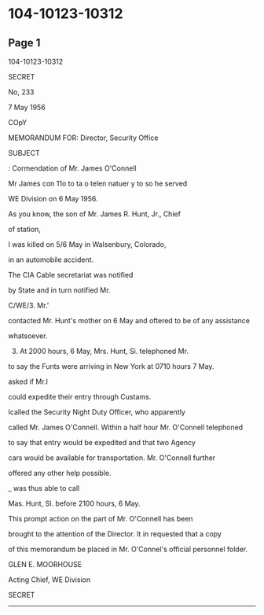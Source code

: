 # 104-10123-10312

## Page 1

104-10123-10312

SECRET

No, 233

7 May 1956

COpY

MEMORANDUM FOR: Director, Security Office

SUBJECT

: Cormendation of Mr. James O'Connell

Mr James con 11o to ta o telen natuer y to so he served

WE Division on 6 May 1956.

As you know, the son of Mr. James R. Hunt, Jr., Chief

of station,

I was killed on 5/6 May in Walsenbury, Colorado,

in an automobile accident.

The CIA Cable secretariat was notified

by State and in turn notified Mr.

C/WE/3. Mr.'

contacted Mr. Hunt's mother on 6 May and oftered to be of any assistance

whatsoever.

3. At 2000 hours, 6 May, Mrs. Hunt, Si. telephoned Mr.

to say the Funts were arriving in New York at 0710 hours 7 May.

asked if Mr.l

could expedite their entry through Custams.

Icalled the Security Night Duty Officer, who apparently

called Mr. James O'Connell. Within a half hour Mr. O'Connell telephoned

to say that entry would be expedited and that two Agency

cars would be available for transportation. Mr. O'Connell further

offered any other help possible.

_ was thus able to call

Mas. Hunt, SI. before 2100 hours, 6 May.

This prompt action on the part of Mr. O'Connell has been

brought to the attention of the Director. It in requested that a copy

of this memorandum be placed in Mr. O'Connel's official personnel folder.

GLEN E. MOORHOUSE

Acting Chief, WE Division

SECRET

---

